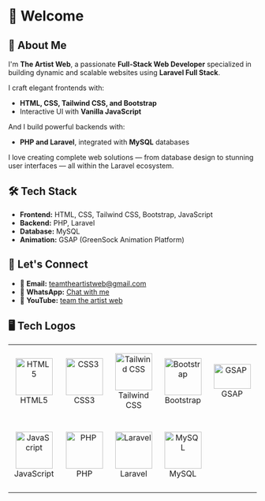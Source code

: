 # 👋 Welcome

## 🚀 About Me

I'm **The Artist Web**, a passionate **Full-Stack Web Developer** specialized in building dynamic and scalable websites using **Laravel Full Stack**.

I craft elegant frontends with:

- **HTML, CSS, Tailwind CSS, and Bootstrap**
- Interactive UI with **Vanilla JavaScript**
  
And I build powerful backends with:

- **PHP and Laravel**, integrated with **MySQL** databases

I love creating complete web solutions — from database design to stunning user interfaces — all within the Laravel ecosystem.

## 🛠️ Tech Stack

- **Frontend:** HTML, CSS, Tailwind CSS, Bootstrap, JavaScript  
- **Backend:** PHP, Laravel  
- **Database:** MySQL  
- **Animation:** GSAP (GreenSock Animation Platform)

## 👯️ Let's Connect

- 📩 **Email:** [teamtheartistweb@gmail.com](mailto:teamtheartistweb@gmail.com)  
- 📱 **WhatsApp:** [Chat with me](https://wa.me/message/YEX6SYAH54GFC1)  
- 🎥 **YouTube:** [team the artist web](https://www.youtube.com/@teamtheartistweb)

## 🖥️ Tech Logos

<table align="center">
  <tr>
    <td align="center" height="150" width="150">
      <img src="https://github.com/the-artist-web/before-web-me/raw/main/public/image/html.png" alt="HTML5" width="75" height="75"/>
      <br>HTML5
    </td>
    <td align="center" height="150" width="150">
      <img src="https://github.com/the-artist-web/before-web-me/raw/main/public/image/css.png" alt="CSS3" width="75" height="75"/>
      <br>CSS3
    </td>
    <td align="center" height="150" width="150">
      <img src="https://github.com/the-artist-web/before-web-me/raw/main/public/image/tailwindcss.png" alt="Tailwind CSS" width="75" height="75"/>
      <br>Tailwind CSS
    </td>
    <td align="center" height="150" width="150">
      <img src="https://github.com/the-artist-web/before-web-me/raw/main/public/image/bootstrap.png" alt="Bootstrap" width="75" height="75"/>
      <br>Bootstrap
    </td>
    <td align="center" height="150" width="150">
      <img src="https://static.wikia.nocookie.net/logopedia/images/a/a5/GSAP_2023.svg/revision/latest/scale-to-width-down/300?cb=20231024190052" alt="GSAP" width="75" height="50"/>
      <br>GSAP
    </td>
  </tr>
  <tr>
    <td align="center" height="150" width="150">
      <img src="https://github.com/the-artist-web/before-web-me/raw/main/public/image/javaScript.png" alt="JavaScript" width="75" height="75"/>
      <br>JavaScript
    </td>
    <td align="center" height="150" width="150">
      <img src="https://github.com/the-artist-web/before-web-me/raw/main/public/image/php.png" alt="PHP" width="75" height="75"/>
      <br>PHP
    </td>
    <td align="center" height="150" width="150">
      <img src="https://github.com/the-artist-web/before-web-me/raw/main/public/image/laravel.png" alt="Laravel" width="75" height="75"/>
      <br>Laravel
    </td>
    <td align="center" height="150" width="150">
      <img src="https://github.com/the-artist-web/before-web-me/raw/main/public/image/mysql.png" alt="MySQL" width="75" height="75"/>
      <br>MySQL
    </td>
  </tr>
</table>
